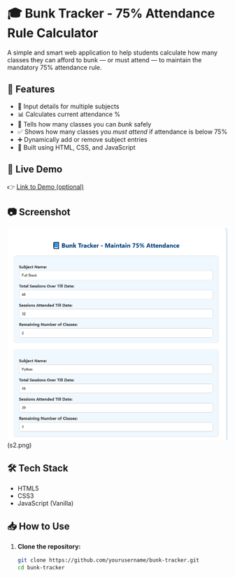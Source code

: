 # 🎓 Bunk Tracker - 75% Attendance Rule Calculator

A simple and smart web application to help students calculate how many classes they can afford to bunk — or must attend — to maintain the mandatory 75% attendance rule.

## 📌 Features

- 🔢 Input details for multiple subjects
- 📊 Calculates current attendance %
- 🚫 Tells how many classes you can *bunk* safely
- ✅ Shows how many classes you *must attend* if attendance is below 75%
- ➕ Dynamically add or remove subject entries
- 🧠 Built using HTML, CSS, and JavaScript

## 🚀 Live Demo

👉 [Link to Demo (optional)](https://anishahkandachar2002.github.io/bunktracker/)

## 📷 Screenshot

![Bunk Tracker UI Screenshot](s1.png)  
(s2.png)

## 🛠️ Tech Stack

- HTML5
- CSS3
- JavaScript (Vanilla)

## 📥 How to Use

1. **Clone the repository:**
   ```bash
   git clone https://github.com/yourusername/bunk-tracker.git
   cd bunk-tracker
